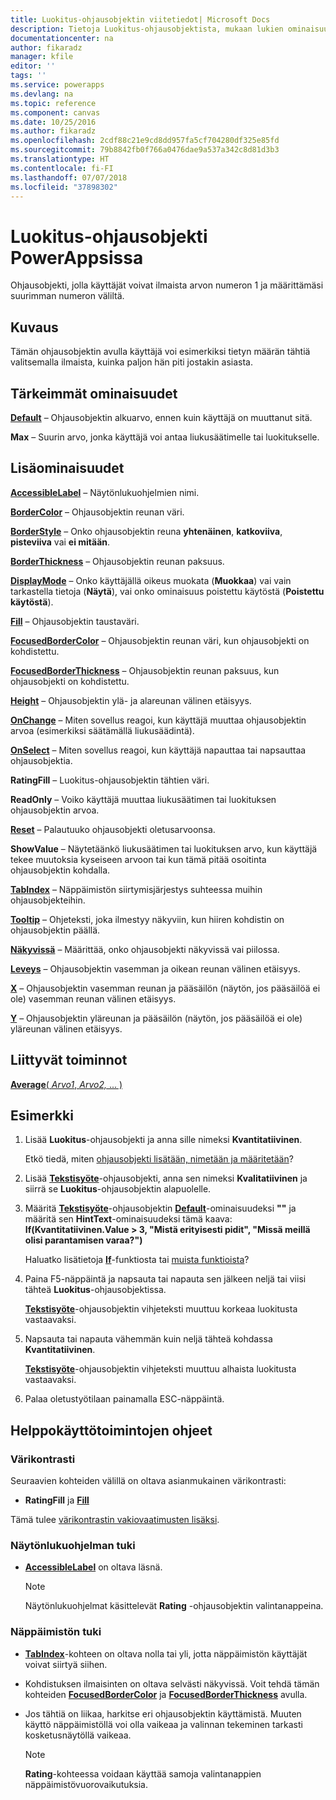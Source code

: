 ```yaml
---
title: Luokitus-ohjausobjektin viitetiedot| Microsoft Docs
description: Tietoja Luokitus-ohjausobjektista, mukaan lukien ominaisuudet ja esimerkkejä
documentationcenter: na
author: fikaradz
manager: kfile
editor: ''
tags: ''
ms.service: powerapps
ms.devlang: na
ms.topic: reference
ms.component: canvas
ms.date: 10/25/2016
ms.author: fikaradz
ms.openlocfilehash: 2cdf88c21e9cd8dd957fa5cf704280df325e85fd
ms.sourcegitcommit: 79b8842fb0f766a0476dae9a537a342c8d81d3b3
ms.translationtype: HT
ms.contentlocale: fi-FI
ms.lasthandoff: 07/07/2018
ms.locfileid: "37898302"
---
```

# <a name="rating-control-in-powerapps"></a>Luokitus-ohjausobjekti PowerAppsissa
Ohjausobjekti, jolla käyttäjät voivat ilmaista arvon numeron 1 ja määrittämäsi suurimman numeron väliltä.

## <a name="description"></a>Kuvaus
Tämän ohjausobjektin avulla käyttäjä voi esimerkiksi tietyn määrän tähtiä valitsemalla ilmaista, kuinka paljon hän piti jostakin asiasta.

## <a name="key-properties"></a>Tärkeimmät ominaisuudet
**[Default](properties-core.md)** – Ohjausobjektin alkuarvo, ennen kuin käyttäjä on muuttanut sitä.

**Max** – Suurin arvo, jonka käyttäjä voi antaa liukusäätimelle tai luokitukselle.

## <a name="additional-properties"></a>Lisäominaisuudet
**[AccessibleLabel](properties-accessibility.md)** – Näytönlukuohjelmien nimi.

**[BorderColor](properties-color-border.md)** – Ohjausobjektin reunan väri.

**[BorderStyle](properties-color-border.md)** – Onko ohjausobjektin reuna **yhtenäinen**, **katkoviiva**, **pisteviiva** vai **ei mitään**.

**[BorderThickness](properties-color-border.md)** – Ohjausobjektin reunan paksuus.

**[DisplayMode](properties-core.md)** – Onko käyttäjällä oikeus muokata (**Muokkaa**) vai vain tarkastella tietoja (**Näytä**), vai onko ominaisuus poistettu käytöstä (**Poistettu käytöstä**).

**[Fill](properties-color-border.md)** – Ohjausobjektin taustaväri.

**[FocusedBorderColor](properties-color-border.md)**  – Ohjausobjektin reunan väri, kun ohjausobjekti on kohdistettu.

**[FocusedBorderThickness](properties-color-border.md)** – Ohjausobjektin reunan paksuus, kun ohjausobjekti on kohdistettu.

**[Height](properties-size-location.md)** – Ohjausobjektin ylä- ja alareunan välinen etäisyys.

**[OnChange](properties-core.md)**  – Miten sovellus reagoi, kun käyttäjä muuttaa ohjausobjektin arvoa (esimerkiksi säätämällä liukusäädintä).

**[OnSelect](properties-core.md)** – Miten sovellus reagoi, kun käyttäjä napauttaa tai napsauttaa ohjausobjektia.

**RatingFill** – Luokitus-ohjausobjektin tähtien väri.

**ReadOnly** – Voiko käyttäjä muuttaa liukusäätimen tai luokituksen ohjausobjektin arvoa.

**[Reset](properties-core.md)** – Palautuuko ohjausobjekti oletusarvoonsa.

**ShowValue** – Näytetäänkö liukusäätimen tai luokituksen arvo, kun käyttäjä tekee muutoksia kyseiseen arvoon tai kun tämä pitää osoitinta ohjausobjektin kohdalla.

**[TabIndex](properties-accessibility.md)** – Näppäimistön siirtymisjärjestys suhteessa muihin ohjausobjekteihin.

**[Tooltip](properties-core.md)** – Ohjeteksti, joka ilmestyy näkyviin, kun hiiren kohdistin on ohjausobjektin päällä.

**[Näkyvissä](properties-core.md)** – Määrittää, onko ohjausobjekti näkyvissä vai piilossa.

**[Leveys](properties-size-location.md)** – Ohjausobjektin vasemman ja oikean reunan välinen etäisyys.

**[X](properties-size-location.md)** – Ohjausobjektin vasemman reunan ja pääsäilön (näytön, jos pääsäilöä ei ole) vasemman reunan välinen etäisyys.

**[Y](properties-size-location.md)** – Ohjausobjektin yläreunan ja pääsäilön (näytön, jos pääsäilöä ei ole) yläreunan välinen etäisyys.

## <a name="related-functions"></a>Liittyvät toiminnot
[**Average**( *Arvo1*, *Arvo2,* ... )](../functions/function-aggregates.md)

## <a name="example"></a>Esimerkki
1. Lisää **Luokitus**-ohjausobjekti ja anna sille nimeksi **Kvantitatiivinen**.
   
    Etkö tiedä, miten [ohjausobjekti lisätään, nimetään ja määritetään](../add-configure-controls.md)?
2. Lisää **[Tekstisyöte](control-text-input.md)**-ohjausobjekti, anna sen nimeksi **Kvalitatiivinen** ja siirrä se **Luokitus**-ohjausobjektin alapuolelle.
3. Määritä **[Tekstisyöte](control-text-input.md)**-ohjausobjektin **[Default](properties-core.md)**-ominaisuudeksi **""** ja määritä sen **HintText**-ominaisuudeksi tämä kaava:
   <br>**If(Kvantitatiivinen.Value > 3, "Mistä erityisesti pidit", "Missä meillä olisi parantamisen varaa?")**
   
    Haluatko lisätietoja **[If](../functions/function-if.md)**-funktiosta tai [muista funktioista](../formula-reference.md)?
4. Paina F5-näppäintä ja napsauta tai napauta sen jälkeen neljä tai viisi tähteä **Luokitus**-ohjausobjektissa.
   
    **[Tekstisyöte](control-text-input.md)**-ohjausobjektin vihjeteksti muuttuu korkeaa luokitusta vastaavaksi.
5. Napsauta tai napauta vähemmän kuin neljä tähteä kohdassa **Kvantitatiivinen**.
   
    **[Tekstisyöte](control-text-input.md)**-ohjausobjektin vihjeteksti muuttuu alhaista luokitusta vastaavaksi.
6. Palaa oletustyötilaan painamalla ESC-näppäintä.


## <a name="accessibility-guidelines"></a>Helppokäyttötoimintojen ohjeet
### <a name="color-contrast"></a>Värikontrasti
Seuraavien kohteiden välillä on oltava asianmukainen värikontrasti:
* **RatingFill** ja **[Fill](properties-color-border.md)**

Tämä tulee [värikontrastin vakiovaatimusten lisäksi](../accessible-apps-color.md).

### <a name="screen-reader-support"></a>Näytönlukuohjelman tuki
* **[AccessibleLabel](properties-accessibility.md)** on oltava läsnä.

    > [!NOTE]
  > Näytönlukuohjelmat käsittelevät **Rating** -ohjausobjektin valintanappeina.

### <a name="keyboard-support"></a>Näppäimistön tuki
* **[TabIndex](properties-accessibility.md)**-kohteen on oltava nolla tai yli, jotta näppäimistön käyttäjät voivat siirtyä siihen.
* Kohdistuksen ilmaisinten on oltava selvästi näkyvissä. Voit tehdä tämän kohteiden **[FocusedBorderColor](properties-color-border.md)** ja **[FocusedBorderThickness](properties-color-border.md)** avulla.
* Jos tähtiä on liikaa, harkitse eri ohjausobjektin käyttämistä. Muuten käyttö näppäimistöllä voi olla vaikeaa ja valinnan tekeminen tarkasti kosketusnäytöllä vaikeaa.

    > [!NOTE]
  > **Rating**-kohteessa voidaan käyttää samoja valintanappien näppäimistövuorovaikutuksia.
